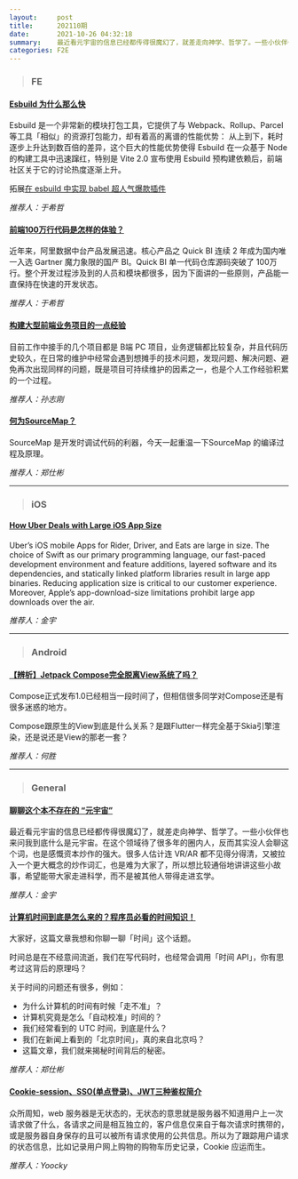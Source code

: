 ```yaml
---
layout:     post
title:      202110期
date:       2021-10-26 04:32:18
summary:    最近看元宇宙的信息已经都传得很魔幻了，就差走向神学、哲学了。一些小伙伴也来问我到底什么是元宇宙。在这个领域待了很多年的圈内人，反而其实没人会聊这个词，也是感慨资本炒作的强大。很多人估计连 VR/AR 都不见得分得清，又被拉入一个更大概念的炒作词汇，也是难为大家了，所以想比较通俗地讲讲这些小故事，希望能带大家走进科学，而不是被其他人带得走进玄学。
categories: F2E
---
```



> ### FE

#### [Esbuild 为什么那么快](https://zhuanlan.zhihu.com/p/379164359)

Esbuild 是一个非常新的模块打包工具，它提供了与 Webpack、Rollup、Parcel 等工具「相似」的资源打包能力，却有着高的离谱的性能优势：
从上到下，耗时逐步上升达到数百倍的差异，这个巨大的性能优势使得 Esbuild 在一众基于 Node 的构建工具中迅速蹿红，特别是 Vite 2.0 宣布使用 Esbuild 预构建依赖后，前端社区关于它的讨论热度逐渐上升。

拓展[在 esbuild 中实现 babel 超人气爆款插件](https://juejin.cn/post/6976153834758340621)

*推荐人：于希哲*

#### [前端100万行代码是怎样的体验？](https://mp.weixin.qq.com/s/tl7YG6y9j0bggzfFgMo2FQ)

近年来，阿里数据中台产品发展迅速。核心产品之 Quick BI 连续 2 年成为国内唯一入选 Gartner 魔力象限的国产 BI。Quick BI 单一代码仓库源码突破了 100万行。整个开发过程涉及到的人员和模块都很多，因为下面讲的一些原则，产品能一直保持在快速的开发状态。

*推荐人：于希哲*

#### [构建大型前端业务项目的一点经验](https://juejin.cn/post/7016948081321050148)

目前工作中接手的几个项目都是 B端 PC 项目，业务逻辑都比较复杂，并且代码历史较久，在日常的维护中经常会遇到想摊手的技术问题，发现问题、解决问题、避免再次出现同样的问题，既是项目可持续维护的因素之一，也是个人工作经验积累的一个过程。

*推荐人：孙志刚*

#### [何为SourceMap？](https://mp.weixin.qq.com/s/YNLMYEOQCyBPfidcDcZN1g)

SourceMap 是开发时调试代码的利器，今天一起重温一下SourceMap 的编译过程及原理。

*推荐人：郑仕彬*

---

> ### iOS

#### [How Uber Deals with Large iOS App Size](https://eng.uber.com/how-uber-deals-with-large-ios-app-size/)

Uber’s iOS mobile Apps for Rider, Driver, and Eats are large in size. The choice of Swift as our primary programming language, our fast-paced development environment and feature additions, layered software and its dependencies, and statically linked platform libraries result in large app binaries. Reducing application size is critical to our customer experience. Moreover, Apple’s app-download-size limitations prohibit large app downloads over the air. 


*推荐人：金宇*

---

> ### Android


#### [【辨析】Jetpack Compose完全脱离View系统了吗？](https://mp.weixin.qq.com/s/Rl497tSplXT1bBdZl1MqVA)

Compose正式发布1.0已经相当一段时间了，但相信很多同学对Compose还是有很多迷惑的地方。

Compose跟原生的View到底是什么关系？是跟Flutter一样完全基于Skia引擎渲染，还是说还是View的那老一套？

*推荐人：何胜*

---

> ### General


#### [聊聊这个本不存在的 “元宇宙”](https://mp.weixin.qq.com/s/-Yf6a58H7WDB1luOORhDJw)

最近看元宇宙的信息已经都传得很魔幻了，就差走向神学、哲学了。一些小伙伴也来问我到底什么是元宇宙。在这个领域待了很多年的圈内人，反而其实没人会聊这个词，也是感慨资本炒作的强大。很多人估计连 VR/AR 都不见得分得清，又被拉入一个更大概念的炒作词汇，也是难为大家了，所以想比较通俗地讲讲这些小故事，希望能带大家走进科学，而不是被其他人带得走进玄学。

*推荐人：金宇*

#### [计算机时间到底是怎么来的？程序员必看的时间知识！](https://mp.weixin.qq.com/s/FnJ0wzyC12K5DheeJAvkVg)

大家好，这篇文章我想和你聊一聊「时间」这个话题。

时间总是在不经意间流逝，我们在写代码时，也经常会调用「时间 API」，你有思考过这背后的原理吗？

关于时间的问题还有很多，例如：

* 为什么计算机的时间有时候「走不准」？
* 计算机究竟是怎么「自动校准」时间的？
* 我们经常看到的 UTC 时间，到底是什么？
* 我们在新闻上看到的「北京时间」，真的来自北京吗？
* 这篇文章，我们就来揭秘时间背后的秘密。


*推荐人：郑仕彬*


#### [Cookie-session、SSO(单点登录)、JWT三种鉴权简介](https://mp.weixin.qq.com/s/-Yf6a58H7WDB1luOORhDJw)

众所周知，web 服务器是无状态的，无状态的意思就是服务器不知道用户上一次请求做了什么，各请求之间是相互独立的，客户信息仅来自于每次请求时携带的，或是服务器自身保存的且可以被所有请求使用的公共信息。所以为了跟踪用户请求的状态信息，比如记录用户网上购物的购物车历史记录，Cookie 应运而生。

*推荐人：Yoocky*

